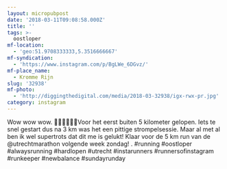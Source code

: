 ```yaml
---
layout: micropubpost
date: '2018-03-11T09:08:58.000Z'
title: ''
tags: >-
  oostloper
mf-location:
  - 'geo:51.9708333333,5.3516666667'
mf-syndication:
  - 'https://www.instagram.com/p/BgLWe_6DGvz/'
mf-place_name:
  - Kromme Rijn
slug: '32938'
mf-photo:
  - 'http://diggingthedigital.com/media/2018-03-32938/igx-rwx-pr.jpg'
category: instagram
---
```

Wow wow wow. 🏃‍♂️🏃‍♂️🏃‍♂️Voor het eerst buiten 5 kilometer gelopen. Iets te snel gestart dus na 3 km was het een pittige strompelsessie. Maar al met al ben ik wel supertrots dat dit me is gelukt! Klaar voor de 5 km run van de @utrechtmarathon volgende week zondag!
.
#running #oostloper #alwaysrunning #hardlopen #utrecht #instarunners #runnersofinstagram #runkeeper #newbalance #sundayrunday
